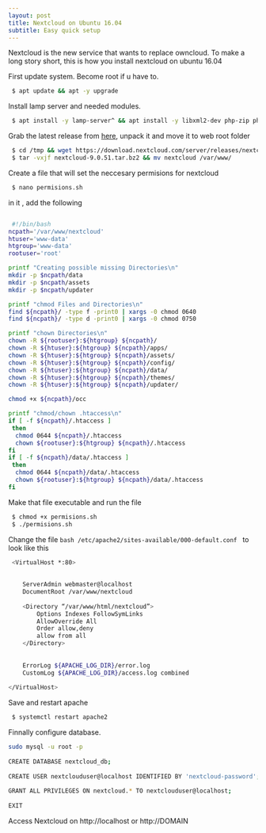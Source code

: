 ```yaml
---
layout: post
title: Nextcloud on Ubuntu 16.04
subtitle: Easy quick setup
---
```


Nextcloud is the new service that wants to replace owncloud. To make a long story short, this is how you install nextcloud on ubuntu 16.04

First update system. Become root if u have to.

```bash
 $ apt update && apt -y upgrade
```

Install lamp server and needed modules.

```bash
 $ apt install -y lamp-server^ && apt install -y libxml2-dev php-zip php-dom php-xmlwriter php-xmlreader php-gd php-curl php-mbstring && sudo a2enmod rewrite
```

Grab the latest release from <a href="https://nextcloud.com/install/#instructions-server">here</a>, unpack it and move it to web root folder

```bash
 $ cd /tmp && wget https://download.nextcloud.com/server/releases/nextcloud-9.0.51.tar.bz2
 $ tar -vxjf nextcloud-9.0.51.tar.bz2 && mv nextcloud /var/www/
```

Create a file that will set the neccesary permisions for nextcloud

```bash
 $ nano permisions.sh
```
in it , add the following 

```bash

 #!/bin/bash
ncpath='/var/www/nextcloud'
htuser='www-data'
htgroup='www-data'
rootuser='root'

printf "Creating possible missing Directories\n"
mkdir -p $ncpath/data
mkdir -p $ncpath/assets
mkdir -p $ncpath/updater

printf "chmod Files and Directories\n"
find ${ncpath}/ -type f -print0 | xargs -0 chmod 0640
find ${ncpath}/ -type d -print0 | xargs -0 chmod 0750

printf "chown Directories\n"
chown -R ${rootuser}:${htgroup} ${ncpath}/
chown -R ${htuser}:${htgroup} ${ncpath}/apps/
chown -R ${htuser}:${htgroup} ${ncpath}/assets/
chown -R ${htuser}:${htgroup} ${ncpath}/config/
chown -R ${htuser}:${htgroup} ${ncpath}/data/
chown -R ${htuser}:${htgroup} ${ncpath}/themes/
chown -R ${htuser}:${htgroup} ${ncpath}/updater/

chmod +x ${ncpath}/occ

printf "chmod/chown .htaccess\n"
if [ -f ${ncpath}/.htaccess ]
 then
  chmod 0644 ${ncpath}/.htaccess
  chown ${rootuser}:${htgroup} ${ncpath}/.htaccess
fi
if [ -f ${ncpath}/data/.htaccess ]
 then
  chmod 0644 ${ncpath}/data/.htaccess
  chown ${rootuser}:${htgroup} ${ncpath}/data/.htaccess
fi

```

Make that file executable and run the file

```bash
 $ chmod +x permisions.sh
 $ ./permisions.sh
```
Change the file ```bash /etc/apache2/sites-available/000-default.conf ``` to look like this

```bash
 <VirtualHost *:80>
 
 
    ServerAdmin webmaster@localhost
    DocumentRoot /var/www/nextcloud
 
    <Directory “/var/www/html/nextcloud”>
        Options Indexes FollowSymLinks
        AllowOverride All
        Order allow,deny
        allow from all
    </Directory>
 
 
    ErrorLog ${APACHE_LOG_DIR}/error.log
    CustomLog ${APACHE_LOG_DIR}/access.log combined
 
</VirtualHost>
```

Save and restart apache

```bash 
 $ systemctl restart apache2
 ```

Finnally configure database.


```bash 
sudo mysql -u root -p
 
CREATE DATABASE nextcloud_db;
 
CREATE USER nextclouduser@localhost IDENTIFIED BY 'nextcloud-password';
 
GRANT ALL PRIVILEGES ON nextcloud.* TO nextclouduser@localhost;
 
EXIT
 ```


Access Nextcloud on http://localhost or http://DOMAIN











